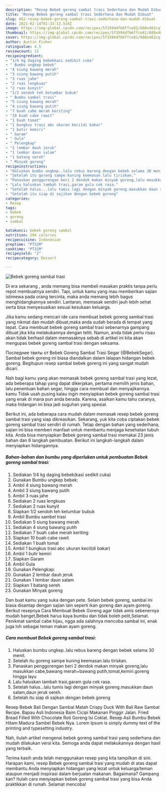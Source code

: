 ```yaml
---
description: "Resep Bebek goreng sambal trasi Sederhana dan Mudah Dibuat"
title: "Resep Bebek goreng sambal trasi Sederhana dan Mudah Dibuat"
slug: 662-resep-bebek-goreng-sambal-trasi-sederhana-dan-mudah-dibuat
date: 2021-02-14T01:33:13.516Z
image: https://img-global.cpcdn.com/recipes/5f3594dfb6ffce81/680x482cq70/bebek-goreng-sambal-trasi-foto-resep-utama.jpg
thumbnail: https://img-global.cpcdn.com/recipes/5f3594dfb6ffce81/680x482cq70/bebek-goreng-sambal-trasi-foto-resep-utama.jpg
cover: https://img-global.cpcdn.com/recipes/5f3594dfb6ffce81/680x482cq70/bebek-goreng-sambal-trasi-foto-resep-utama.jpg
author: Austin Fisher
ratingvalue: 4.5
reviewcount: 12
recipeingredient:
- "1/4 kg daging bebekkasi sedikit cuka"
- " Bumbu ungkep bebek"
- "4 siung bawang merah"
- "3 siung bawang putih"
- "3 ruas jahe"
- "2 ruas lengkuas"
- "2 ruas kunyit"
- "1/2 sendoh teh ketumbar bubuk"
- " Bumbu sambel trasi"
- "5 siung bawang merah"
- "4 siung bawang putih"
- "7 buah cabe merah keriting"
- "10 buah cabe rawit"
- "1 buah tomat"
- "1 bungkus trasi abc ukuran kecildi bakar"
- "1 butir kemiri"
- " Garam"
- " Gula"
- " Pelengkap"
- "2 lembar dauh jeruk"
- "1 lembar daun salam"
- "1 batang sereh"
- " Minyak goreng"
recipeinstructions:
- "Haluskan bumbu ungkep..lalu rebus bareng dengan bebek selama 30 menit."
- "Setelah itu goreng sampe kuning keemasan.lalu tiriskan."
- "Panaskan penggorengan beri 2 dendok makan minyak goreng,lalu masukkan cabe,bawang merah+bawang putih,tomat,kemiri.goreng hingga layu"
- "Lalu haluskan tambah trasi,garam gula cek rasa."
- "Setelah halus...lalu tumis lagi dengan minyak goreng.masukkan daun salam,daun jeruk sereh."
- "Setelah itu siap di sajikan dengan bebek goreng"
categories:
- Resep
tags:
- bebek
- goreng
- sambal

katakunci: bebek goreng sambal 
nutrition: 294 calories
recipecuisine: Indonesian
preptime: "PT32M"
cooktime: "PT31M"
recipeyield: "2"
recipecategory: Dessert

---
```



![Bebek goreng sambal trasi](https://img-global.cpcdn.com/recipes/5f3594dfb6ffce81/680x482cq70/bebek-goreng-sambal-trasi-foto-resep-utama.jpg)

Di era  sekarang , anda memang bisa membeli masakan praktis tanpa perlu repot membuatnya sendiri. Tapi, untuk kamu yang mau memberikan sajian istimewa pada orang tercinta, maka anda memang lebih bagus menghidangkannya sendiri. Lantaran, memasak sendiri jauh lebih sehat serta bisa menyesuaikan sesuai kesukaan keluarga.

Jika kamu sedang mencari ide cara membuat bebek goreng sambal trasi yang nikmat dan mudah dibuat,maka anda sudah berada di tempat yang tepat. Cara membuat bebek goreng sambal trasi  sebenarnya gampang dibuat jika kita melakukannya dengan teliti. Namun, anda tidak perlu risau akan tidak berhasil dalam memasaknya 
sebab di artikel ini kita akan mengupas bebek goreng sambal trasi dengan seksama.  

Последние твиты от Bebek Goreng Sambal Trasi Segar (@BebekSegar). Sambal bebek goreng ini biasa diandalkan dalam lalapan hidangan bebek goreng. Begitupun resep sambal bebek goreng ini yang sangat mudah dicari.

Nah bagi kamu yang akan memasak bebek goreng sambal trasi yang lezat, ada beberapa tahap yang dapat dikerjakan, pertama memilih jenis bahan, lalu penentuan bahan segar, hingga cara membuat dan menyajikannya. kamu Tidak usah pusing kalau ingin menyiapkan bebek goreng sambal trasi yang enak di mana pun anda berada. Karena, asalkan kamu  tahu caranya, maka hidangan ini bisa jadi suguhan yang spesial.

Berikut ini, ada beberapa cara mudah dalam memasak resep bebek goreng sambal trasi yang siap dikreasikan. Sekarang, yuk kita coba ciptakan bebek goreng sambal trasi sendiri di rumah. Tetap dengan bahan yang sederhana, sajian ini bisa memberi manfaat untuk membantu menjaga kesehatan tubuh kita. Anda bisa menyiapkan Bebek goreng sambal trasi memakai 23 jenis bahan dan 6 langkah pembuatan. Berikut ini langkah-langkah dalam menyiapkan hidangannya.

<!--inarticleads1-->

##### Bahan-bahan dan bumbu yang diperlukan untuk pembuatan Bebek goreng sambal trasi:

1. Sediakan 1/4 kg daging bebek(kasi sedikit cuka)
1. Gunakan  Bumbu ungkep bebek:
1. Ambil 4 siung bawang merah
1. Ambil 3 siung bawang putih
1. Ambil 3 ruas jahe
1. Sediakan 2 ruas lengkuas
1. Sediakan 2 ruas kunyit
1. Siapkan 1/2 sendoh teh ketumbar bubuk
1. Ambil  Bumbu sambel trasi
1. Sediakan 5 siung bawang merah
1. Sediakan 4 siung bawang putih
1. Sediakan 7 buah cabe merah keriting
1. Siapkan 10 buah cabe rawit
1. Sediakan 1 buah tomat
1. Ambil 1 bungkus trasi abc ukuran kecil(di bakar)
1. Ambil 1 butir kemiri
1. Siapkan  Garam
1. Ambil  Gula
1. Gunakan  Pelengkap:
1. Gunakan 2 lembar dauh jeruk
1. Gunakan 1 lembar daun salam
1. Siapkan 1 batang sereh
1. Gunakan  Minyak goreng


Dan buat kamu yang suka dengan pete. Selain bebek goreng, sambal ini biasa disantap dengan sajian lain seperti ikan goreng dan ayam goreng. Berikut resepnya Cara Membuat Bebek Goreng agar tidak amis sebenernya mudah banget,Bebek harus kaya bumbu dan tidak boleh pelit,Selamat. Penikmat sambal cabe hijau, ngga ada salahnya mencoba sambal ini, enak juga loh sebagai teman makan ayam goreng. 

<!--inarticleads2-->

##### Cara membuat Bebek goreng sambal trasi:

1. Haluskan bumbu ungkep..lalu rebus bareng dengan bebek selama 30 menit.
1. Setelah itu goreng sampe kuning keemasan.lalu tiriskan.
1. Panaskan penggorengan beri 2 dendok makan minyak goreng,lalu masukkan cabe,bawang merah+bawang putih,tomat,kemiri.goreng hingga layu
1. Lalu haluskan tambah trasi,garam gula cek rasa.
1. Setelah halus...lalu tumis lagi dengan minyak goreng.masukkan daun salam,daun jeruk sereh.
1. Setelah itu siap di sajikan dengan bebek goreng


Resep Bebek Bali Dengan Sambal Matah Crispy Duck With Bali Raw Sambal Recipe. Bapau Asli Indonesia Baim Cicipi Makanan Pinggir Jalan. Fried Bread Filled With Chocolate Roti Goreng Isi Coklat. Resep Asli Bumbu Bebek Hitam Madura Sambel Bebek Nya. Lorem Ipsum is simply dummy text of the printing and typesetting industry. 

Nah, itulah artikel mengenai  bebek goreng sambal trasi  yang sederhana dan mudah dilakukan versi kita. Semoga anda dapat melakukannya dengan hasil yang terbaik. 

Terima kasih anda telah menggunakan resep yang kita tampilkan di sini. Harapan kami, resep  Bebek goreng sambal trasi yang mudah di atas dapat membantu Anda menyiapkan hidangan yang lezat untuk keluarga/teman ataupun menjadi inspirasi dalam berjualan makanan. Bagaimana? Gampang kan? Itulah cara menyiapkan bebek goreng sambal trasi yang bisa Anda praktikkan di rumah. Selamat mencoba!

